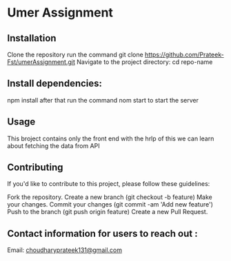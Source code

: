 #  Umer Assignment

## Installation

Clone the repository
run the command git clone https://github.com/Prateek-Fst/umerAssignment.git
Navigate to the project directory:
cd  repo-name

## Install dependencies:

npm install
after that run the command 
nom start to start the server
## Usage

This broject  contains only the front end with the hrlp of this we can learn about fetching the data from API

## Contributing

If you'd like to contribute to this project, please follow these guidelines:

Fork the repository.
Create a new branch (git checkout -b feature)
Make your changes.
Commit your changes (git commit -am 'Add new feature')
Push to the branch (git push origin feature)
Create a new Pull Request.

## Contact information for users to reach out :

Email: choudharyprateek131@gmail.com
